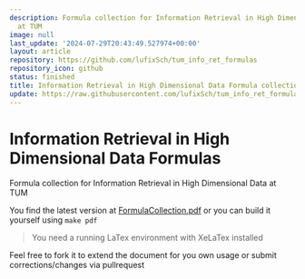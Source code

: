 ```yaml
---
description: Formula collection for Information Retrieval in High Dimensional Data
  at TUM
image: null
last_update: '2024-07-29T20:43:49.527974+00:00'
layout: article
repository: https://github.com/lufixSch/tum_info_ret_formulas
repository_icon: github
status: finished
title: Information Retrieval in High Dimensional Data Formula collection (TUM)
update: https://raw.githubusercontent.com/lufixSch/tum_info_ret_formulas/main/README.md
---
```


# Information Retrieval in High Dimensional Data Formulas

Formula collection for Information Retrieval in High Dimensional Data at TUM

You find the latest version at [FormulaCollection.pdf](https://github.com/lufixSch/tum_info_ret_formulas/blob/main/FormulaCollection.pdf) or you can build it yourself using `make pdf`

> You need a running LaTex environment with XeLaTex installed

Feel free to fork it to extend the document for you own usage or submit corrections/changes via pullrequest
